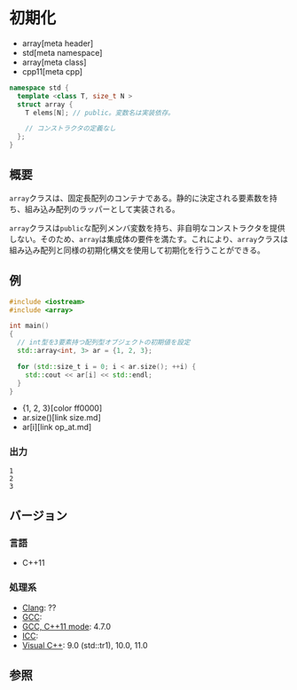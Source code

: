 # 初期化
* array[meta header]
* std[meta namespace]
* array[meta class]
* cpp11[meta cpp]

```cpp
namespace std {
  template <class T, size_t N >
  struct array {
    T elems[N]; // public。変数名は実装依存。

    // コンストラクタの定義なし
  };
}
```

## 概要
`array`クラスは、固定長配列のコンテナである。静的に決定される要素数を持ち、組み込み配列のラッパーとして実装される。

`array`クラスは`public`な配列メンバ変数を持ち、非自明なコンストラクタを提供しない。そのため、`array`は集成体の要件を満たす。これにより、`array`クラスは組み込み配列と同様の初期化構文を使用して初期化を行うことができる。


## 例
```cpp
#include <iostream>
#include <array>

int main()
{
  // int型を3要素持つ配列型オブジェクトの初期値を設定
  std::array<int, 3> ar = {1, 2, 3};

  for (std::size_t i = 0; i < ar.size(); ++i) {
    std::cout << ar[i] << std::endl;
  }
}
```
* {1, 2, 3}[color ff0000]
* ar.size()[link size.md]
* ar[i][link op_at.md]


### 出力
```
1
2
3
```

## バージョン
### 言語
- C++11

### 処理系
- [Clang](/implementation.md#clang): ??
- [GCC](/implementation.md#gcc): 
- [GCC, C++11 mode](/implementation.md#gcc): 4.7.0
- [ICC](/implementation.md#icc): 
- [Visual C++](/implementation.md#visual_cpp): 9.0 (std::tr1), 10.0, 11.0

## 参照


